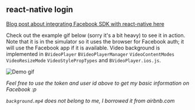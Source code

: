 ## react-native login

[Blog post about integrating Facebook SDK with react-native here](http://brentvatne.ca/facebook-login-with-react-native/)

Check out the example gif below (sorry it's a bit heavy) to see it in action. Note that it is in the simulator so it uses the browser for Facebook auth; it will use the Facebook app if it is available. Video background is implemented in `BVideoPlayer` `BVideoPlayerManager` `VideoContentModes` `VideoResizeMode` `VideoStylePropTypes` and `BVideoPlayer.ios.js`.

![Demo gif](https://github.com/brentvatne/facebook-login/blob/master/demo!.gif)

*Feel free to use the token and user id above to get my basic information on Facebook :p*

*`background.mp4` does not belong to me, I borrowed it from airbnb.com*
